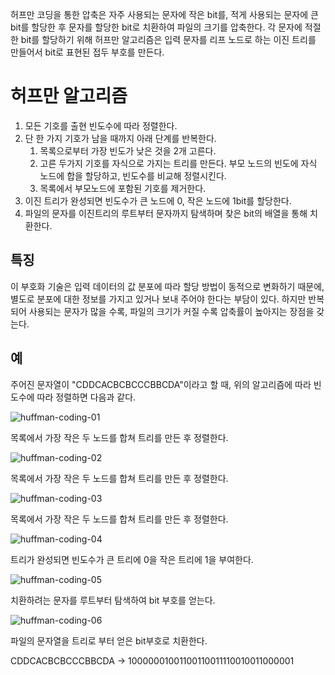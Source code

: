 허프만 코딩을 통한 압축은 자주 사용되는 문자에 작은 bit를, 적게 사용되는 문자에 큰 bit를 할당한 후 문자를 할당한 bit로 치환하여 파일의 크기를 압축한다. 각 문자에 적절한 bit를 할당하기 위해 허프만 알고리즘은 입력 문자를 리프 노드로 하는 이진 트리를 만들어서 bit로 표현된 접두 부호를 만든다.

# 허프만 알고리즘

1. 모든 기호를 출현 빈도수에 따라 정렬한다.
2. 단 한 가지 기호가 남을 때까지 아래 단계를 반복한다.
   1. 목록으로부터 가장 빈도가 낮은 것을 2개 고른다.
   2. 고른 두가지 기호를 자식으로 가지는 트리를 만든다. 부모 노드의 빈도에 자식 노드에 합을 할당하고, 빈도수를 비교해 정렬시킨다.
   3. 목록에서 부모노드에 포함된 기호를 제거한다.
3. 이진 트리가 완성되면 빈도수가 큰 노드에 0, 작은 노드에 1bit를 할당한다.
4. 파일의 문자를 이진트리의 루트부터 문자까지 탐색하며 찾은 bit의 배열을 통해 치환한다.

## 특징

이 부호화 기술은 입력 데이터의 값 분포에 따라 할당 방법이 동적으로 변화하기 때문에, 별도로 분포에 대한 정보를 가지고 있거나 보내 주어야 한다는 부담이 있다. 하지만 반복되어 사용되는 문자가 많을 수록, 파일의 크기가 커질 수록 압축률이 높아지는 장점을 갖는다.

## 예

주어진 문자열이 "CDDCACBCBCCCBBCDA"이라고 할 때, 위의 알고리즘에 따라 빈도수에 따라 정렬하면 다음과 같다.

![huffman-coding-01](https://user-images.githubusercontent.com/18159012/44322494-804f7a80-a488-11e8-9944-4ad98929ec34.png)

목록에서 가장 작은 두 노드를 합쳐 트리를 만든 후 정렬한다.

![huffman-coding-02](https://user-images.githubusercontent.com/18159012/44322506-89d8e280-a488-11e8-894b-12bf5d9acdf1.png)

목록에서 가장 작은 두 노드를 합쳐 트리를 만든 후 정렬한다.

![huffman-coding-03](https://user-images.githubusercontent.com/18159012/44322531-ac6afb80-a488-11e8-896f-c0c4f4fd0a96.png)

목록에서 가장 작은 두 노드를 합쳐 트리를 만든 후 정렬한다.

![huffman-coding-04](https://user-images.githubusercontent.com/18159012/44322564-de7c5d80-a488-11e8-9747-f36cdb28b9c0.png)

트리가 완성되면 빈도수가 큰 트리에 0을 작은 트리에 1을 부여한다.

![huffman-coding-05](https://user-images.githubusercontent.com/18159012/44322591-04a1fd80-a489-11e8-87c3-a355eebf5e8a.png)

치환하려는 문자를 루트부터 탐색하여 bit 부호를 얻는다.

![huffman-coding-06](https://user-images.githubusercontent.com/18159012/44322615-1aafbe00-a489-11e8-91d0-dba25aaaed83.png)

파일의 문자열을 트리로 부터 얻은 bit부호로 치환한다.

CDDCACBCBCCCBBCDA -> 10000001001100110011110010011000001
